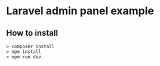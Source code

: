 # Laravel admin panel example
## How to install
```shell
> composer install
> npm install
> npm run dev
```
